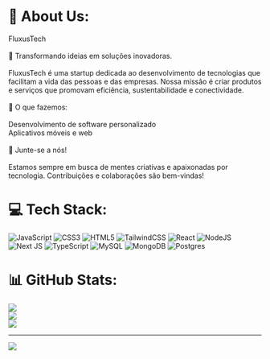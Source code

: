 # 💫 About Us:
FluxusTech<br><br>🌟 Transformando ideias em soluções inovadoras.<br><br>FluxusTech é uma startup dedicada ao desenvolvimento de tecnologias que facilitam a vida das pessoas e das empresas. Nossa missão é criar produtos e serviços que promovam eficiência, sustentabilidade e conectividade.<br><br>🔧 O que fazemos:<br><br>Desenvolvimento de software personalizado<br>Aplicativos móveis e web<br><br>🚀 Junte-se a nós!<br><br>Estamos sempre em busca de mentes criativas e apaixonadas por tecnologia. Contribuições e colaborações são bem-vindas!


# 💻 Tech Stack:
![JavaScript](https://img.shields.io/badge/javascript-%23323330.svg?style=for-the-badge&logo=javascript&logoColor=%23F7DF1E) ![CSS3](https://img.shields.io/badge/css3-%231572B6.svg?style=for-the-badge&logo=css3&logoColor=white) ![HTML5](https://img.shields.io/badge/html5-%23E34F26.svg?style=for-the-badge&logo=html5&logoColor=white) ![TailwindCSS](https://img.shields.io/badge/tailwindcss-%2338B2AC.svg?style=for-the-badge&logo=tailwind-css&logoColor=white) ![React](https://img.shields.io/badge/react-%2320232a.svg?style=for-the-badge&logo=react&logoColor=%2361DAFB) ![NodeJS](https://img.shields.io/badge/node.js-6DA55F?style=for-the-badge&logo=node.js&logoColor=white) ![Next JS](https://img.shields.io/badge/Next-black?style=for-the-badge&logo=next.js&logoColor=white) ![TypeScript](https://img.shields.io/badge/typescript-%23007ACC.svg?style=for-the-badge&logo=typescript&logoColor=white) ![MySQL](https://img.shields.io/badge/mysql-4479A1.svg?style=for-the-badge&logo=mysql&logoColor=white) ![MongoDB](https://img.shields.io/badge/MongoDB-%234ea94b.svg?style=for-the-badge&logo=mongodb&logoColor=white) ![Postgres](https://img.shields.io/badge/postgres-%23316192.svg?style=for-the-badge&logo=postgresql&logoColor=white)
# 📊 GitHub Stats:
![](https://github-readme-stats.vercel.app/api?username=FluxusTech&theme=shadow_blue&hide_border=false&include_all_commits=false&count_private=false)<br/>
![](https://github-readme-streak-stats.herokuapp.com/?user=FluxusTech&theme=shadow_blue&hide_border=false)<br/>
![](https://github-readme-stats.vercel.app/api/top-langs/?username=FluxusTech&theme=shadow_blue&hide_border=false&include_all_commits=false&count_private=false&layout=compact)

---
[![](https://visitcount.itsvg.in/api?id=FluxusTech&icon=0&color=0)](https://visitcount.itsvg.in)

<!-- Proudly created with GPRM ( https://gprm.itsvg.in ) -->
